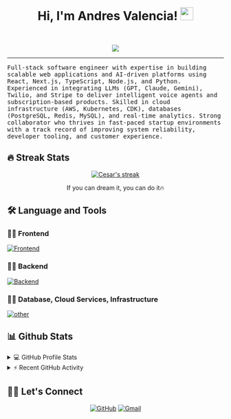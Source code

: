 <h1 align="center">
Hi, I'm Andres Valencia!
  <img src="https://media.giphy.com/media/hvRJCLFzcasrR4ia7z/giphy.gif" width="30"></h1>
 <!-- <img src="https://komarev.com/ghpvc/?username=cvalencia9443&label=Profile%20Views&color=0e75b6&style=flat" align='right' alt="cvalencia9443" /> -->

<br/>

<!-- Typing SVG by DenverCoder1 - https://github.com/DenverCoder1/readme-typing-svg -->
<p align="center">
  <a href="https://github.com/DenverCoder1/readme-typing-svg"><img src="https://readme-typing-svg.herokuapp.com?lines=Senior+Software+Engineer;Scalable+Multi-Platform+App+Development;Innovative+Startup+Builder;AI+Enthusiast;&center=true&width=450&height=45"></a>
</p>
<hr/>
<samp>
Full-stack software engineer with expertise in building scalable web applications and AI-driven platforms using React, Next.js, TypeScript, Node.js, and Python. Experienced in integrating LLMs (GPT, Claude, Gemini), Twilio, and Stripe to deliver intelligent voice agents and subscription-based products. Skilled in cloud infrastructure (AWS, Kubernetes, CDK), databases (PostgreSQL, Redis, MySQL), and real-time analytics. Strong collaborator who thrives in fast-paced startup environments with a track record of improving system reliability, developer tooling, and customer experience.
</samp>

## 🔥 Streak Stats

<p align="center">
  <a href="https://github.com/DenverCoder1/github-readme-streak-stats">
    <img title="🔥 Get streak stats for your profile at git.io/streak-stats" alt="Cesar's streak" src="https://github-readme-streak-stats-eight.vercel.app/?user=andresdev9943&theme=monokai-metallian&hide_border=true"/>
  </a>
  <p align="center"> If you can dream it, you can do it🔥 </p>
</p>

## 🛠️ Language and Tools

### 👨‍💻 Frontend

[![Frontend](https://skillicons.dev/icons?i=html,css,javascript,typescript,react,next,vue,nuxt,remix,vite,angular,redux,d3,mui,tailwind,figma)](https://skillicons.dev)

### 👨‍💻 Backend

[![Backend](https://skillicons.dev/icons?i=nodejs,express,nest,python,fastapi,django,flask,go,c,cpp,wordpress,laravel,graphql)](https://skillicons.dev)

### 👨‍💻 Database, Cloud Services, Infrastructure

[![other](https://skillicons.dev/icons?i=aws,gcp,mysql,postgresql,mongo,sqlite,redis,prisma,dynamodb,supabase,firebase,docker,kubernetes,elasticsearch,jest,jenkins,kafka,rabbitmq,sentry,grafana)](https://skillicons.dev)

## 📊 Github Stats

<details> 
  <summary>💻 GitHub Profile Stats</summary>
  <br/>
    <!-- <a href="https://github.com/anuraghazra/github-readme-stats"><img alt="Cesar's Github Stats" src="https://github-readme-stats.vercel.app/api?username=cvalencia9443&show_icons=true&count_private=true&theme=react&hide_border=true&bg_color=1F222E&title_color=F85D7F&icon_color=F8D866" height="192px"/></a> -->
  <a href="https://github.com/anuraghazra/github-readme-stats"><img alt="Cesar's Top Languages" src="https://github-readme-stats.vercel.app/api/top-langs/?username=cvalencia9443&langs_count=8&layout=compact&theme=react&hide_border=true&bg_color=1F222E&title_color=F85D7F&icon_color=F8D866" height="192px"/></a>
  <br/>
  <b>Note:</b> Top languages is only a metric of the languages my public code consists of and doesn't reflect experience or skill level.
</details>

<details>
  <summary>⚡ Recent GitHub Activity</summary>
  <br/>
<!-- 	[![Cesar's Activity Graph](https://github-readme-activity-graph.vercel.app/graph?username=yashitanamdeo)](https://github.com/ashutosh00710/github-readme-activity-graph) -->
   <a href="https://github.com/ashutosh00710/github-readme-activity-graph"><img alt="Cesar's Activity Graph" src="https://github-readme-activity-graph.vercel.app/graph?username=cvalencia9443&bg_color=1F222E&color=F8D866&line=F85D7F&point=FFFFFF&hide_border=true" /></a>
  <br/>
</details>

## 🙋‍♀️ Let's Connect

<p align="center">
	<!-- <a href="https://yashitanamdeo.github.io/" target="_blank"><img src="https://img.icons8.com/bubbles/50/000000/web.png" alt="Portfolio"/></a> -->
	<a href="https://github.com/andresdev9943" target="_blank"><img src="https://img.icons8.com/bubbles/50/000000/github.png" alt="GitHub"/></a>
	<!-- <a href="https://www.linkedin.com/in/valencia-cesar-3b833935a" target="_blank"><img src="https://img.icons8.com/bubbles/50/000000/linkedin.png" alt="LinkedIn"/></a> -->
	<a href="mailto:avalencia9943@gmail.com" target="_blank"><img src="https://img.icons8.com/bubbles/50/000000/gmail.png" alt="Gmail"/></a>
</p>
